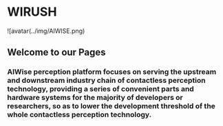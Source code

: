 #  WIRUSH
![avatar(../img/AIWISE.png)
## Welcome to our Pages
### AIWise perception platform focuses on serving the upstream and downstream industry chain of contactless perception technology, providing a series of convenient parts and hardware systems for the majority of developers or researchers, so as to lower the development threshold of the whole contactless perception technology.  
